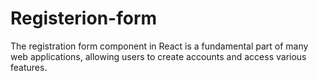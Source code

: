 # Registerion-form
The registration form component in React is a fundamental part of many web applications, allowing users to create accounts and access various features.
